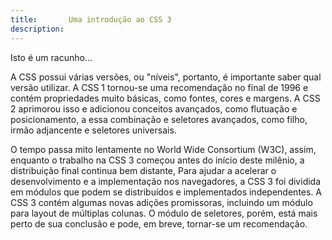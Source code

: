 ```yaml
---
title:       Uma introdução ao CSS 3
description: 
---
```


Isto é um racunho...

A CSS possui várias versões, ou "níveis", portanto, é importante saber qual versão utilizar. A CSS 1 tornou-se uma
recomendação no final de 1996 e contém propriedades muito básicas, como fontes, cores e margens. A CSS 2 aprimorou isso
e adicionou conceitos avançados, como flutuação e posicionamento, a essa combinação e seletores avançados, como filho,
irmão adjancente e seletores universais. 

O tempo passa mito lentamente no World Wide Consortium (W3C), assim, enquanto o trabalho na CSS 3 começou antes do início
deste milênio, a distribuição final continua bem distante, Para ajudar a acelerar o desenvolvimento e a implementação
nos navegadores, a CSS 3 foi dividida em módulos que podem se distribuídos e implementados independentes. A CSS 3 contém
algumas novas adições promissoras, incluindo um módulo para layout de múltiplas colunas. O módulo de seletores, porém,
está mais perto de sua conclusão e pode, em breve, tornar-se um recomendação.